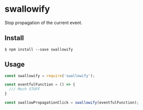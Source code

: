 # swallowify 
Stop propagation of the current event.

## Install

```
$ npm install --save swallowify
```

## Usage

```js
const swallowify = require('swallowify');

const eventfulFunction = () => {
  /// Much STUFF
}

const swallowPropagationClick = swallowify(eventfulFunction);

```

